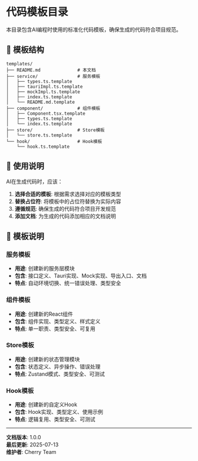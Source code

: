 # 代码模板目录

本目录包含AI编程时使用的标准化代码模板，确保生成的代码符合项目规范。

## 📁 模板结构

```
templates/
├── README.md              # 本文档
├── service/               # 服务模板
│   ├── types.ts.template
│   ├── tauriImpl.ts.template
│   ├── mockImpl.ts.template
│   ├── index.ts.template
│   └── README.md.template
├── component/             # 组件模板
│   ├── Component.tsx.template
│   ├── types.ts.template
│   └── index.ts.template
├── store/                 # Store模板
│   └── store.ts.template
└── hook/                  # Hook模板
    └── hook.ts.template
```

## 🎯 使用说明

AI在生成代码时，应该：

1. **选择合适的模板**: 根据需求选择对应的模板类型
2. **替换占位符**: 将模板中的占位符替换为实际内容
3. **遵循规范**: 确保生成的代码符合项目开发规范
4. **添加文档**: 为生成的代码添加相应的文档说明

## 📝 模板说明

### 服务模板
- **用途**: 创建新的服务层模块
- **包含**: 接口定义、Tauri实现、Mock实现、导出入口、文档
- **特点**: 自动环境切换、统一错误处理、类型安全

### 组件模板
- **用途**: 创建新的React组件
- **包含**: 组件实现、类型定义、样式定义
- **特点**: 单一职责、类型安全、可复用

### Store模板
- **用途**: 创建新的状态管理模块
- **包含**: 状态定义、异步操作、错误处理
- **特点**: Zustand模式、类型安全、可测试

### Hook模板
- **用途**: 创建新的自定义Hook
- **包含**: Hook实现、类型定义、使用示例
- **特点**: 逻辑复用、类型安全、可测试

---

**文档版本**: 1.0.0  
**最后更新**: 2025-07-13  
**维护者**: Cherry Team 